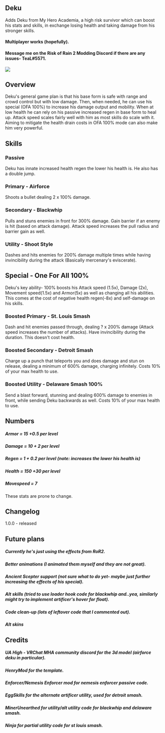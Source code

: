 ## Deku
Adds Deku from My Hero Academia, a high risk survivor which can boost his stats and skills, in exchange losing health and taking damage from his stronger skills. 
#### Multiplayer works (hopefully).
#### Message me on the Risk of Rain 2 Modding Discord if there are any issues- TeaL#5571.

<img src="https://user-images.githubusercontent.com/93917577/143686542-fefd5db9-a008-48c2-8a53-5bcee9c911a6.PNG">

## Overview
Deku's general game plan is that his base form is safe with range and crowd control but with low damage. Then, when needed, he can use his special (OFA 100%) to increase his damage output and mobility. When at low health he can rely on his passive increased regen in base form to heal up.
Attack speed scales fairly well with him as most skills do scale with it. Aiming to mitigate the health drain costs in OFA 100% mode can also make him very powerful.

## Skills
### Passive
Deku has innate increased health regen the lower his health is. He also has a double jump.
### Primary - Airforce
Shoots a bullet dealing 2 x 100% damage.
### Secondary - Blackwhip
Pulls and stuns enemies in front for 300% damage. Gain barrier if an enemy is hit (based on attack damage). Attack speed increases the pull radius and barrier gain as well.
### Utility - Shoot Style
Dashes and hits enemies for 200% damage multiple times while having invincibility during the attack (Basically mercenary's eviscerate). 
## Special - One For All 100%
Deku's key ability- 100% boosts his Attack speed (1.5x), Damage (2x), Movement speed(1.5x) and Armor(5x) as well as changing all his abilities. This comes at the cost of negative health regen(-8x) and self-damage on his skills.
### Boosted Primary - St. Louis Smash
Dash and hit enemies passed through, dealing ? x 200% damage (Attack speed increases the number of attacks). Have invincibility during the duration. This doesn't cost health.
### Boosted Secondary - Detroit Smash
Charge up a punch that teleports you and does damage and stun on release, dealing a minimum of 600% damage, charging infinitely. Costs 10% of your max health to use. 
### Boosted Utility - Delaware Smash 100%
Send a blast forward, stunning and dealing 600% damage to enemies in front, while sending Deku backwards as well. Costs 10% of your max health to use.

## Numbers
##### Armor = 15 +0.5 per level
##### Damage = 10 + 2 per level
##### Regen = 1 + 0.2 per level (note: increases the lower his health is)
##### Health = 150 +30 per level
##### Movespeed = 7

These stats are prone to change.

## Changelog
1.0.0 - released

## Future plans
##### Currently he's just using the effects from RoR2.
##### Better animations (I animated them myself and they are not great).
##### Ancient Scepter support (not sure what to do yet- maybe just further increasing the effects of his special).
##### Alt skills (tried to use loader hook code for blackwhip and..yea, similarly might try to implement artificer's hover for float).
##### Code clean-up (lots of leftover code that I commented out).
##### Alt skins


## Credits
##### UA High - VRChat MHA community discord for the 3d model (airforce deku in particular).
##### HenryMod for the template.
##### Enforcer/Nemesis Enforcer mod for nemesis enforcer passive code.
##### EggSkills for the alternate artificer utility, used for detroit smash.
##### MinerUnearthed for utility/alt utility code for blackwhip and delaware smash.
##### Ninja for partial utility code for st louis smash.
